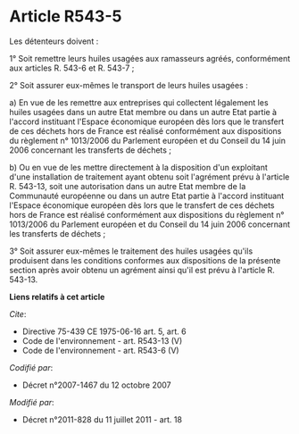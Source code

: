 # Article R543-5

Les détenteurs doivent : 

1° Soit remettre leurs huiles usagées aux ramasseurs agréés, conformément aux articles R. 543-6 et R. 543-7 ; 

2° Soit assurer eux-mêmes le transport de leurs huiles usagées : 

a) En vue de les remettre aux entreprises qui collectent légalement les huiles usagées dans un autre Etat membre ou dans un
autre Etat partie à l'accord instituant l'Espace économique européen dès lors que le transfert de ces déchets hors de France
est réalisé conformément aux dispositions du règlement n° 1013/2006 du Parlement européen et du Conseil du 14 juin 2006
concernant les transferts de déchets ; 

b) Ou en vue de les mettre directement à la disposition d'un exploitant d'une installation de traitement ayant obtenu soit
l'agrément prévu à l'article R. 543-13, soit une autorisation dans un autre Etat membre de la Communauté européenne ou dans
un autre Etat partie à l'accord instituant l'Espace économique européen dès lors que le transfert de ces déchets hors de
France est réalisé conformément aux dispositions du règlement n° 1013/2006 du Parlement européen et du Conseil du 14 juin
2006 concernant les transferts de déchets ; 

3° Soit assurer eux-mêmes le traitement des huiles usagées qu'ils produisent dans les conditions conformes aux dispositions
de la présente section après avoir obtenu un agrément ainsi qu'il est prévu à l'article R. 543-13.

**Liens relatifs à cet article**

_Cite_:

  - Directive 75-439 CE 1975-06-16 art. 5, art. 6
  - Code de l'environnement - art. R543-13 (V)
  - Code de l'environnement - art. R543-6 (V)

_Codifié par_:

  - Décret n°2007-1467 du 12 octobre 2007

_Modifié par_:

  - Décret n°2011-828 du 11 juillet 2011 - art. 18
